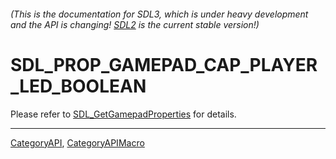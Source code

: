 ###### (This is the documentation for SDL3, which is under heavy development and the API is changing! [SDL2](https://wiki.libsdl.org/SDL2/) is the current stable version!)
# SDL_PROP_GAMEPAD_CAP_PLAYER_LED_BOOLEAN

Please refer to [SDL_GetGamepadProperties](SDL_GetGamepadProperties) for details.

----
[CategoryAPI](CategoryAPI), [CategoryAPIMacro](CategoryAPIMacro)

